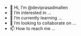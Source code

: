 - 👋 Hi, I’m @deviprasadmallen
- 👀 I’m interested in ...
- 🌱 I’m currently learning ...
- 💞️ I’m looking to collaborate on ...
- 📫 How to reach me ...

<!---
deviprasadmallen/deviprasadmallen is a ✨ special ✨ repository because its `README.md` (this file) appears on your GitHub profile.
You can click the Preview link to take a look at your changes.
--->
